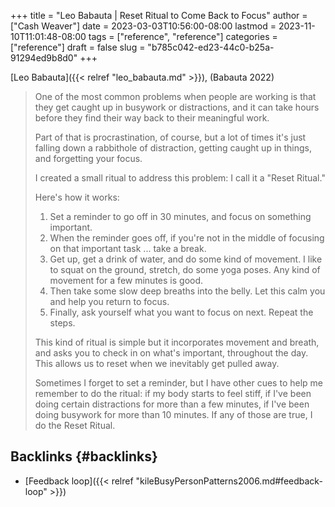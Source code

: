 +++
title = "Leo Babauta | Reset Ritual to Come Back to Focus"
author = ["Cash Weaver"]
date = 2023-03-03T10:56:00-08:00
lastmod = 2023-11-10T11:01:48-08:00
tags = ["reference", "reference"]
categories = ["reference"]
draft = false
slug = "b785c042-ed23-44c0-b25a-91294ed9b8d0"
+++

[Leo Babauta]({{< relref "leo_babauta.md" >}}), (Babauta 2022)

> One of the most common problems when people are working is that they get caught up in busywork or distractions, and it can take hours before they find their way back to their meaningful work.
>
> Part of that is procrastination, of course, but a lot of times it's just falling down a rabbithole of distraction, getting caught up in things, and forgetting your focus.
>
> I created a small ritual to address this problem: I call it a "Reset Ritual."
>
> Here's how it works:
>
> 1.  Set a reminder to go off in 30 minutes, and focus on something important.
> 2.  When the reminder goes off, if you're not in the middle of focusing on that important task ... take a break.
> 3.  Get up, get a drink of water, and do some kind of movement. I like to squat on the ground, stretch, do some yoga poses. Any kind of movement for a few minutes is good.
> 4.  Then take some slow deep breaths into the belly. Let this calm you and help you return to focus.
> 5.  Finally, ask yourself what you want to focus on next. Repeat the steps.
>
> This kind of ritual is simple but it incorporates movement and breath, and asks you to check in on what's important, throughout the day. This allows us to reset when we inevitably get pulled away.
>
> Sometimes I forget to set a reminder, but I have other cues to help me remember to do the ritual: if my body starts to feel stiff, if I've been doing certain distractions for more than a few minutes, if I've been doing busywork for more than 10 minutes. If any of those are true, I do the Reset Ritual.


## Backlinks {#backlinks}

-   [Feedback loop]({{< relref "kileBusyPersonPatterns2006.md#feedback-loop" >}})
